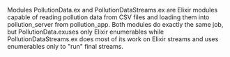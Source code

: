 Modules PollutionData.ex and PollutionDataStreams.ex are Elixir modules capable of reading pollution data from CSV files and 
loading them into pollution_server from pollution_app. Both modules do exactly the same job, but PollutionData.exuses only 
Elixir enumerables while PollutionDataStreams.ex does most of its work on Elixir streams and uses enumerables only to "run" 
final streams.
